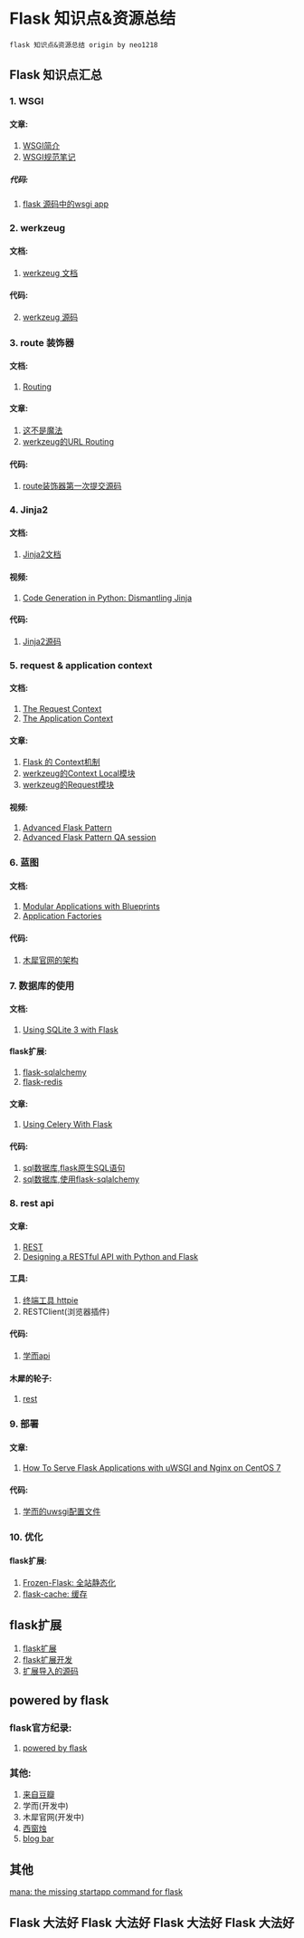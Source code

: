 Flask 知识点&资源总结
===

    flask 知识点&资源总结 origin by neo1218

## Flask 知识点汇总
### 1. WSGI
#### 文章:
1. [WSGI简介](http://segmentfault.com/a/1190000003069785)
2. [WSGI规范笔记](http://segmentfault.com/a/1190000002717571)

##### 代码:

1. [flask 源码中的wsgi app](https://github.com/mitsuhiko/flask/blob/master/flask%2Fapp.py#L1937)

### 2. werkzeug
#### 文档:

1. [werkzeug 文档](http://werkzeug.pocoo.org/)

#### 代码:

2. [werkzeug 源码](https://github.com/mitsuhiko/werkzeug)

### 3. route 装饰器
#### 文档:

1. [Routing](http://flask.pocoo.org/docs/0.10/quickstart/#routing)

#### 文章:

1. [这不是魔法](http://python.jobbole.com/80956/)
2. [werkzeug的URL Routing](http://werkzeug.pocoo.org/docs/0.11/routing/)

#### 代码:

1. [route装饰器第一次提交源码](https://github.com/mitsuhiko/flask/commit/33850c0ebd23ae615e6823993d441f46d80b1ff0#diff-ddeb74475c4912b6cc688dfc962b4b1cR226)

### 4. Jinja2
#### 文档:

1. [Jinja2文档](http://jinja.pocoo.org/)

#### 视频:

1. [Code Generation in Python: Dismantling Jinja](https://www.youtube.com/watch?v=-NPuhYWzi-c)

#### 代码:

1. [Jinja2源码](https://github.com/mitsuhiko/jinja2)

### 5. request & application context
#### 文档:

1. [The Request Context](http://flask.pocoo.org/docs/0.10/reqcontext/)
2. [The Application Context](http://flask.pocoo.org/docs/0.10/appcontext/#the-application-context)

#### 文章:

1. [Flask 的 Context机制](https://blog.tonyseek.com/post/the-context-mechanism-of-flask/)
2. [werkzeug的Context Local模块](http://werkzeug.pocoo.org/docs/0.11/local/)
3. [werkzeug的Request模块](http://werkzeug.pocoo.org/docs/0.11/wrappers/)

#### 视频:

1. [Advanced Flask Pattern](https://www.youtube.com/watch?v=KOvgfbBFZxk)
2. [Advanced Flask Pattern QA session](https://www.youtube.com/watch?v=XAARbHEjZUQ)

### 6. 蓝图
#### 文档:

1. [Modular Applications with Blueprints](http://flask.pocoo.org/docs/0.10/blueprints/#my-first-blueprint)
2. [Application Factories](http://flask.pocoo.org/docs/0.10/patterns/appfactories/)

#### 代码:

1. [木犀官网的架构](https://github.com/Muxi-Studio/muxi_site)

### 7. 数据库的使用
#### 文档:

1. [Using SQLite 3 with Flask](http://flask.pocoo.org/docs/0.10/patterns/sqlite3/)

#### flask扩展:

1. [flask-sqlalchemy](https://github.com/mitsuhiko/flask-sqlalchemy)
2. [flask-redis](https://github.com/underyx/Flask-Redis)

#### 文章:

1. [Using Celery With Flask](http://blog.miguelgrinberg.com/post/using-celery-with-flask)

#### 代码:

1. [sql数据库,flask原生SQL语句](http://flask.pocoo.org/docs/0.10/tutorial/schema/)
2. [sql数据库,使用flask-sqlalchemy](https://github.com/Muxi-Studio/muxi_site/blob/master/muxiwebsite%2Fmodels.py)

### 8. rest api
#### 文章:

1. [REST](http://searchsoa.techtarget.com/definition/REST)
2. [Designing a RESTful API with Python and Flask](http://blog.miguelgrinberg.com/post/designing-a-restful-api-with-python-and-flask)

#### 工具:

1. [终端工具 httpie](https://github.zohttps://github.com/jkbrzt/httpieem/)
2. RESTClient(浏览器插件)

#### 代码:

1. [学而api](https://github.com/Muxi-Studio/xueer_be/tree/master/xueer/api_1_0)

#### 木犀的轮子:

1. [rest](https://github.com/neo1218/rest)


### 9. 部署
#### 文章:

1. [How To Serve Flask Applications with uWSGI and Nginx on CentOS 7](https://www.digitalocean.com/community/tutorials/how-to-serve-flask-applications-with-uwsgi-and-nginx-on-centos-7)

#### 代码:

1. [学而的uwsgi配置文件](https://github.com/Muxi-Studio/xueer_be/blob/master/xueer.ini)

### 10. 优化
#### flask扩展:

1. [Frozen-Flask: 全站静态化](http://pythonhosted.org/Frozen-Flask/)
2. [flask-cache: 缓存](https://pythonhosted.org/Flask-Cache/)

## flask扩展

1. [flask扩展](http://flask.pocoo.org/extensions/)
2. [flask扩展开发](http://docs.jinkan.org/docs/flask/extensiondev.html)
3. [扩展导入的源码](https://github.com/mitsuhiko/flask/blob/master/flask%2Fext%2F__init__.py)

## powered by flask
### flask官方纪录:

1. [powered by flask](http://flask.pocoo.org/community/poweredby/)

### 其他:

1. [来自豆瓣](http://www.douban.com/group/topic/32753119/)
2. 学而(开发中)
3. 木犀官网(开发中)
4. [西窗烛](http://www.xichuangzhu.com/)
5. [blog bar](http://www.blogbar.cc/)

## 其他
[mana: the missing startapp command for flask](https://github.com/neo1218/mana)

## Flask 大法好  Flask 大法好  Flask 大法好  Flask 大法好
